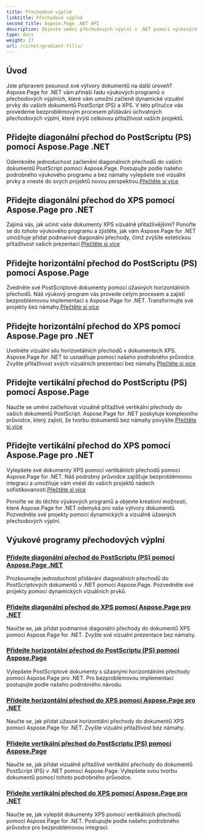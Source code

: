 ```yaml
---
title: Přechodové výplně
linktitle: Přechodové výplně
second_title: Aspose.Page .NET API
description: Objevte umění přechodových výplní v .NET pomocí výukových programů Aspose.Page. Zvyšte své projekty bez námahy – přidejte podmanivé diagonální, horizontální a vertikální přechody.
type: docs
weight: 27
url: /cs/net/gradient-fills/
---
```


## Úvod

Jste připraveni posunout své výtvory dokumentů na další úroveň? Aspose.Page for .NET vám přináší řadu výukových programů o přechodových výplních, které vám umožní začlenit dynamické vizuální prvky do vašich dokumentů PostScript (PS) a XPS. V této příručce vás provedeme bezproblémovým procesem přidávání úchvatných přechodových výplní, které zvýší celkovou přitažlivost vašich projektů.

## Přidejte diagonální přechod do PostScriptu (PS) pomocí Aspose.Page .NET

 Odemkněte jednoduchost začlenění diagonálních přechodů do vašich dokumentů PostScript pomocí Aspose.Page. Postupujte podle našeho podrobného výukového programu a bez námahy vylepšete své vizuální prvky a vneste do svých projektů novou perspektivu.[Přečtěte si více](./add-diagonal-gradient-to-postscript-ps/)

## Přidejte diagonální přechod do XPS pomocí Aspose.Page pro .NET

 Zajímá vás, jak učinit vaše dokumenty XPS vizuálně přitažlivějšími? Ponořte se do tohoto výukového programu a zjistěte, jak vám Aspose.Page for .NET umožňuje přidat podmanivé diagonální přechody, čímž zvýšíte estetickou přitažlivost vašich prezentací.[Přečtěte si více](./add-diagonal-gradient-to-xps/)

## Přidejte horizontální přechod do PostScriptu (PS) pomocí Aspose.Page

 Zvedněte své PostScriptové dokumenty pomocí úžasných horizontálních přechodů. Náš výukový program vás provede celým procesem a zajistí bezproblémovou implementaci s Aspose.Page for .NET. Transformujte své projekty bez námahy.[Přečtěte si více](./add-horizontal-gradient-to-postscript-ps/)

## Přidejte horizontální přechod do XPS pomocí Aspose.Page pro .NET

 Uvolněte vizuální sílu horizontálních přechodů v dokumentech XPS. Aspose.Page for .NET to usnadňuje pomocí našeho podrobného průvodce. Zvyšte přitažlivost svých vizuálních prezentací bez námahy.[Přečtěte si více](./add-horizontal-gradient-to-xps/)

## Přidejte vertikální přechod do PostScriptu (PS) pomocí Aspose.Page

 Naučte se umění začleňovat vizuálně přitažlivé vertikální přechody do vašich dokumentů PostScript. Aspose.Page for .NET poskytuje komplexního průvodce, který zajistí, že tvorbu dokumentů bez námahy povýšíte.[Přečtěte si více](./add-vertical-gradient-to-postscript-ps/)

## Přidejte vertikální přechod do XPS pomocí Aspose.Page pro .NET
Vylepšete své dokumenty XPS pomocí vertikálních přechodů pomocí Aspose.Page for .NET. Náš podrobný průvodce zajišťuje bezproblémovou integraci a umožňuje vám vnést do vašich projektů nádech sofistikovanosti.[Přečtěte si více](./add-vertical-gradient-to-xps/)

Ponořte se do těchto výukových programů a objevte kreativní možnosti, které Aspose.Page for .NET odemyká pro vaše výtvory dokumentů. Pozvedněte své projekty pomocí dynamických a vizuálně úžasných přechodových výplní.
## Výukové programy přechodových výplní
### [Přidejte diagonální přechod do PostScriptu (PS) pomocí Aspose.Page .NET](./add-diagonal-gradient-to-postscript-ps/)
Prozkoumejte jednoduchost přidávání diagonálních přechodů do PostScriptových dokumentů v .NET pomocí Aspose.Page. Pozvedněte své projekty pomocí dynamických vizuálních prvků.
### [Přidejte diagonální přechod do XPS pomocí Aspose.Page pro .NET](./add-diagonal-gradient-to-xps/)
Naučte se, jak přidat podmanivé diagonální přechody do dokumentů XPS pomocí Aspose.Page for .NET. Zvyšte své vizuální prezentace bez námahy.
### [Přidejte horizontální přechod do PostScriptu (PS) pomocí Aspose.Page](./add-horizontal-gradient-to-postscript-ps/)
Vylepšete PostScriptové dokumenty s úžasnými horizontálními přechody pomocí Aspose.Page pro .NET. Pro bezproblémovou implementaci postupujte podle našeho podrobného návodu.
### [Přidejte horizontální přechod do XPS pomocí Aspose.Page pro .NET](./add-horizontal-gradient-to-xps/)
Naučte se, jak přidat úžasné horizontální přechody do dokumentů XPS pomocí Aspose.Page for .NET. Zvyšte vizuální přitažlivost bez námahy.
### [Přidejte vertikální přechod do PostScriptu (PS) pomocí Aspose.Page](./add-vertical-gradient-to-postscript-ps/)
Naučte se, jak přidat vizuálně přitažlivé vertikální přechody do dokumentů PostScript (PS) v .NET pomocí Aspose.Page. Vylepšete svou tvorbu dokumentů pomocí tohoto podrobného průvodce.
### [Přidejte vertikální přechod do XPS pomocí Aspose.Page pro .NET](./add-vertical-gradient-to-xps/)
Naučte se, jak vylepšit dokumenty XPS pomocí vertikálních přechodů pomocí Aspose.Page for .NET. Postupujte podle našeho podrobného průvodce pro bezproblémovou integraci.